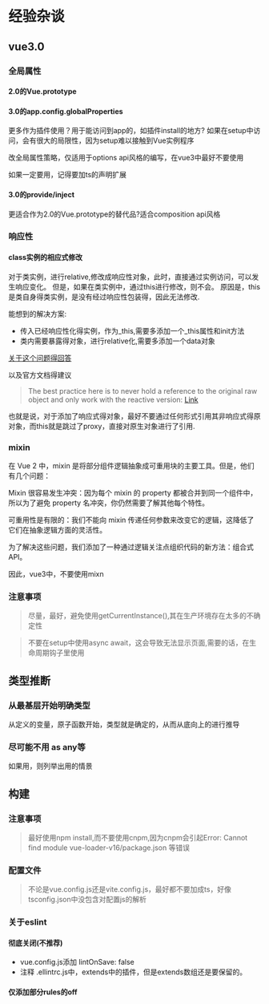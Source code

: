 # 经验杂谈

## vue3.0

### 全局属性

#### 2.0的Vue.prototype

#### 3.0的app.config.globalProperties

更多作为插件使用？用于能访问到app的，如插件install的地方?
如果在setup中访问，会有很大的局限性，因为setup难以接触到Vue实例程序

改全局属性策略，仅适用于options api风格的编写，在vue3中最好不要使用

如果一定要用，记得要加ts的声明扩展

#### 3.0的provide/inject

更适合作为2.0的Vue.prototype的替代品?适合composition api风格

### 响应性

#### class实例的相应式修改

对于类实例，进行relative,修改成响应性对象，此时，直接通过实例访问，可以发生响应变化。
但是，如果在类实例中，通过this进行修改，则不会。
原因是，this是类自身得类实例，是没有经过响应性包装得，因此无法修改.

能想到的解决方案: 

* 传入已经响应性化得实例，作为_this,需要多添加一个_this属性和init方法
* 类内需要暴露得对象，进行relative化,需要多添加一个data对象


[关于这个问题得回答](https://stackoverflow.com/questions/67894487/vue-3-reactivity-not-triggered-from-inside-a-class-instance)

以及官方文档得建议
> The best practice here is to never hold a reference to the original raw object and only work with the reactive version:
[Link](https://v3.vuejs.org/guide/reactivity.html#proxy-vs-original-identity)

也就是说，对于添加了响应式得对象，最好不要通过任何形式引用其非响应式得原对象，而this就是跳过了proxy，直接对原生对象进行了引用.

### mixin

在 Vue 2 中，mixin 是将部分组件逻辑抽象成可重用块的主要工具。但是，他们有几个问题：

Mixin 很容易发生冲突：因为每个 mixin 的 property 都被合并到同一个组件中，所以为了避免 property 名冲突，你仍然需要了解其他每个特性。

可重用性是有限的：我们不能向 mixin 传递任何参数来改变它的逻辑，这降低了它们在抽象逻辑方面的灵活性。

为了解决这些问题，我们添加了一种通过逻辑关注点组织代码的新方法：组合式 API。

因此，vue3中，不要使用mixn
### 注意事项

> 尽量，最好，避免使用getCurrentInstance(),其在生产环境存在太多的不确定性

> 不要在setup中使用async await，这会导致无法显示页面,需要的话，在生命周期钩子里使用

## 类型推断

### 从最基层开始明确类型

从定义的变量，原子函数开始，类型就是确定的，从而从底向上的进行推导

### 尽可能不用 as any等

如果用，则列举出用的情景
## 构建

### 注意事项

> 最好使用npm install,而不要使用cnpm,因为cnpm会引起Error: Cannot find module vue-loader-v16/package.json 等错误

### 配置文件

> 不论是vue.config.js还是vite.config.js，最好都不要加成ts，好像tsconfig.json中没包含对配置js的解析
### 关于eslint

#### 彻底关闭(不推荐)

* vue.config.js添加 lintOnSave: false
* 注释 .ellintrc.js中，extends中的插件，但是extends数组还是要保留的。

#### 仅添加部分rules的off